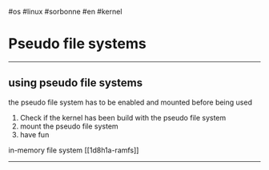 #os #linux #sorbonne #en #kernel
# Pseudo file systems
---
## using pseudo file systems
the pseudo file system has to be enabled and mounted before being used
1. Check if the kernel has been build with the pseudo file system
2. mount the pseudo file system
3.  have fun

in-memory file system [[1d8h1a-ramfs]]



---



